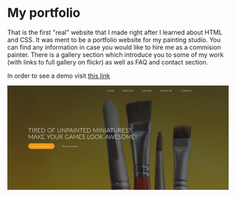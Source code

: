 # My portfolio

That is the first "real" website that I made right after I learned about HTML and CSS.
It was ment to be a portfolio website for my painting studio.
You can find any information in case you would like to hire me as a commision painter.
There is a gallery section which introduce you to some of my work (with links to full gallery on flickr) as well as FAQ and contact section.

In order to see a demo visit [this link](https://tompod92.github.io/Painting-Studio-Website/)

![App](studio.PNG)
